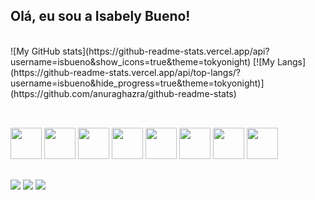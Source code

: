 ## Olá, eu sou a Isabely Bueno!


<div style="display: inline_block"><br>
![My GitHub stats](https://github-readme-stats.vercel.app/api?username=isbueno&show_icons=true&theme=tokyonight)
[![My Langs](https://github-readme-stats.vercel.app/api/top-langs/?username=isbueno&hide_progress=true&theme=tokyonight)](https://github.com/anuraghazra/github-readme-stats)
</div>

## 
<div style="display: inline_block"><br>
  <img width="50px" src="https://cdn.jsdelivr.net/gh/devicons/devicon/icons/python/python-original.svg"/>
  <img width="50px" src="https://cdn.jsdelivr.net/gh/devicons/devicon/icons/flask/flask-original.svg" /> 
  <img width="50px" src="https://cdn.jsdelivr.net/gh/devicons/devicon/icons/flutter/flutter-original.svg" />
  <img width="50px" src="https://cdn.jsdelivr.net/gh/devicons/devicon/icons/html5/html5-original.svg" />
  <img width="50px" src="https://cdn.jsdelivr.net/gh/devicons/devicon/icons/css3/css3-original.svg" />
  <img width="50px" src="https://cdn.jsdelivr.net/gh/devicons/devicon/icons/javascript/javascript-original.svg" />
  <img width="50px" src="https://cdn.jsdelivr.net/gh/devicons/devicon/icons/c/c-original.svg" />
  <img width="50px" src="https://cdn.jsdelivr.net/gh/devicons/devicon/icons/cplusplus/cplusplus-original.svg" />
</div>

##
<div> 
  <a href="https://instagram.com/_.lumis" target="_blank"><img src="https://img.shields.io/badge/-Instagram-%23E4405F?style=for-the-badge&logo=instagram&logoColor=white" target="_blank"></a>
  <a href = "mailto:23.isabelybueno@gmail.com"><img src="https://img.shields.io/badge/-Gmail-%23333?style=for-the-badge&logo=gmail&logoColor=white" target="_blank"></a>
  <a href="https://www.linkedin.com/in/isabely-fernanda-bueno-vieira-537554236/" target="_blank"><img src="https://img.shields.io/badge/-LinkedIn-%230077B5?style=for-the-badge&logo=linkedin&logoColor=white" target="_blank"></a> 
 
</div>
